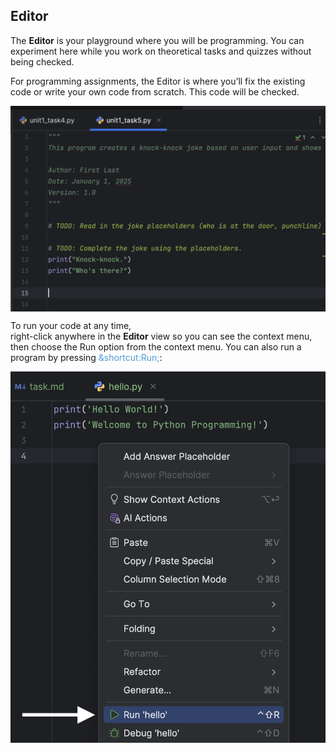 ## Editor

The <b>Editor</b> is your playground where you will be programming. You can experiment here while you work on theoretical tasks and quizzes without being checked.

For programming assignments, the Editor is where you’ll fix the existing code or write your own code from scratch. This code will be checked.

<style>
img {
  display: block;
  margin-left: auto;
  margin-right: auto;
}
</style>
<img src="editor.png" class="center" width=600>


To run your code at any time,  
right-click anywhere in the **Editor** view so you can see the context menu,
then choose the Run option from the context menu.  You can also
run a program by pressing <span style="color: #509DD6">&shortcut:Run;</span>:


<style>
img {
  display: block;
  margin-left: auto;
  margin-right: auto;
}
</style>
<img src="run.png" class="center" width=600>


